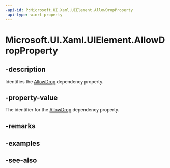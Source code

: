 ```yaml
---
-api-id: P:Microsoft.UI.Xaml.UIElement.AllowDropProperty
-api-type: winrt property
---
```


<!-- Property syntax
public Microsoft.UI.Xaml.DependencyProperty AllowDropProperty { get; }
-->

# Microsoft.UI.Xaml.UIElement.AllowDropProperty

## -description

Identifies the [AllowDrop](uielement_allowdrop.md) dependency property.

## -property-value

The identifier for the [AllowDrop](uielement_allowdrop.md) dependency property.

## -remarks

## -examples

## -see-also
